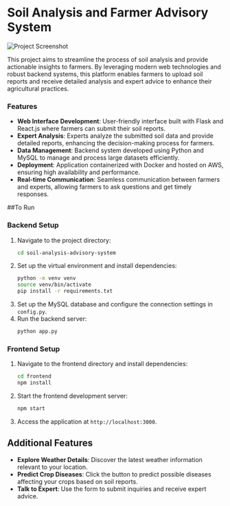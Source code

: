 # Soil Analysis and Farmer Advisory System

![Project Screenshot](https://github.com/Shubham-Kumar-Sahoo/Soil-Analysis-and-Farmer-Advisory-System/blob/main/Img/img2.jpeg)

This project aims to streamline the process of soil analysis and provide actionable insights to farmers. By leveraging modern web technologies and robust backend systems, this platform enables farmers to upload soil reports and receive detailed analysis and expert advice to enhance their agricultural practices.

### Features

- **Web Interface Development**: User-friendly interface built with Flask and React.js where farmers can submit their soil reports.
- **Expert Analysis**: Experts analyze the submitted soil data and provide detailed reports, enhancing the decision-making process for farmers.
- **Data Management**: Backend system developed using Python and MySQL to manage and process large datasets efficiently.
- **Deployment**: Application containerized with Docker and hosted on AWS, ensuring high availability and performance.
- **Real-time Communication**: Seamless communication between farmers and experts, allowing farmers to ask questions and get timely responses.


##To Run

### Backend Setup

1. Navigate to the project directory:
   ```bash
   cd soil-analysis-advisory-system
   ```
2. Set up the virtual environment and install dependencies:
   ```bash
   python -m venv venv
   source venv/bin/activate
   pip install -r requirements.txt
   ```
3. Set up the MySQL database and configure the connection settings in `config.py`.
4. Run the backend server:
   ```bash
   python app.py
   ```

### Frontend Setup

1. Navigate to the frontend directory and install dependencies:
   ```bash
   cd frontend
   npm install
   ```
2. Start the frontend development server:
   ```bash
   npm start
   ```
3. Access the application at `http://localhost:3000`.

## Additional Features

- **Explore Weather Details**: Discover the latest weather information relevant to your location.
- **Predict Crop Diseases**: Click the button to predict possible diseases affecting your crops based on soil reports.
- **Talk to Expert**: Use the form to submit inquiries and receive expert advice.
